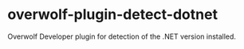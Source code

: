 overwolf-plugin-detect-dotnet
=============================

Overwolf Developer plugin for detection of the .NET version installed.
